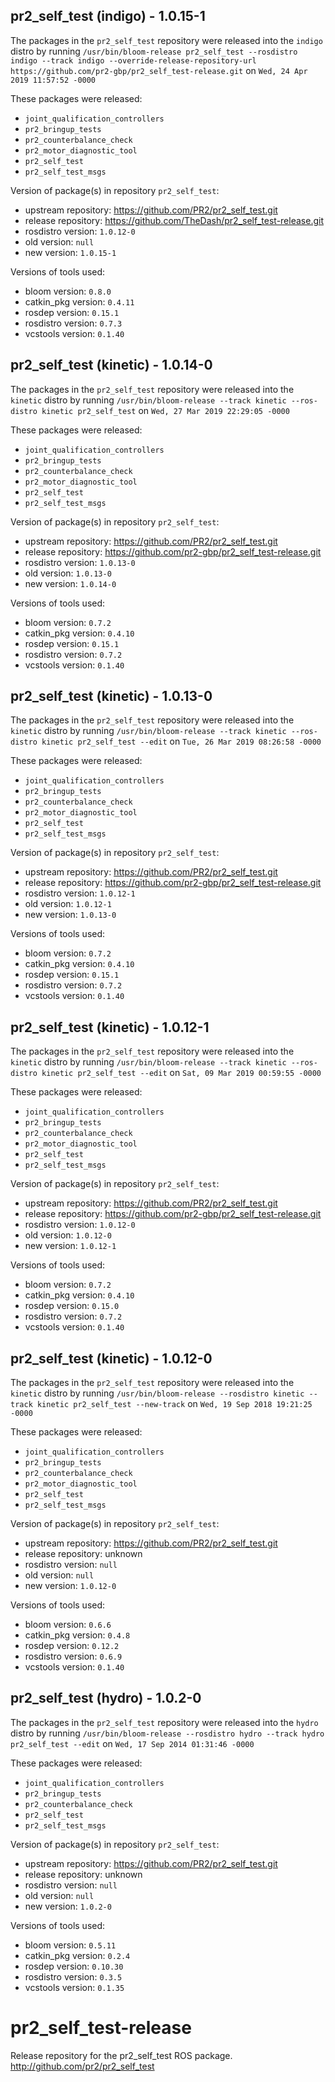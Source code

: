## pr2_self_test (indigo) - 1.0.15-1

The packages in the `pr2_self_test` repository were released into the `indigo` distro by running `/usr/bin/bloom-release pr2_self_test --rosdistro indigo --track indigo --override-release-repository-url https://github.com/pr2-gbp/pr2_self_test-release.git` on `Wed, 24 Apr 2019 11:57:52 -0000`

These packages were released:
- `joint_qualification_controllers`
- `pr2_bringup_tests`
- `pr2_counterbalance_check`
- `pr2_motor_diagnostic_tool`
- `pr2_self_test`
- `pr2_self_test_msgs`

Version of package(s) in repository `pr2_self_test`:

- upstream repository: https://github.com/PR2/pr2_self_test.git
- release repository: https://github.com/TheDash/pr2_self_test-release.git
- rosdistro version: `1.0.12-0`
- old version: `null`
- new version: `1.0.15-1`

Versions of tools used:

- bloom version: `0.8.0`
- catkin_pkg version: `0.4.11`
- rosdep version: `0.15.1`
- rosdistro version: `0.7.3`
- vcstools version: `0.1.40`


## pr2_self_test (kinetic) - 1.0.14-0

The packages in the `pr2_self_test` repository were released into the `kinetic` distro by running `/usr/bin/bloom-release --track kinetic --ros-distro kinetic pr2_self_test` on `Wed, 27 Mar 2019 22:29:05 -0000`

These packages were released:
- `joint_qualification_controllers`
- `pr2_bringup_tests`
- `pr2_counterbalance_check`
- `pr2_motor_diagnostic_tool`
- `pr2_self_test`
- `pr2_self_test_msgs`

Version of package(s) in repository `pr2_self_test`:

- upstream repository: https://github.com/PR2/pr2_self_test.git
- release repository: https://github.com/pr2-gbp/pr2_self_test-release.git
- rosdistro version: `1.0.13-0`
- old version: `1.0.13-0`
- new version: `1.0.14-0`

Versions of tools used:

- bloom version: `0.7.2`
- catkin_pkg version: `0.4.10`
- rosdep version: `0.15.1`
- rosdistro version: `0.7.2`
- vcstools version: `0.1.40`


## pr2_self_test (kinetic) - 1.0.13-0

The packages in the `pr2_self_test` repository were released into the `kinetic` distro by running `/usr/bin/bloom-release --track kinetic --ros-distro kinetic pr2_self_test --edit` on `Tue, 26 Mar 2019 08:26:58 -0000`

These packages were released:
- `joint_qualification_controllers`
- `pr2_bringup_tests`
- `pr2_counterbalance_check`
- `pr2_motor_diagnostic_tool`
- `pr2_self_test`
- `pr2_self_test_msgs`

Version of package(s) in repository `pr2_self_test`:

- upstream repository: https://github.com/PR2/pr2_self_test.git
- release repository: https://github.com/pr2-gbp/pr2_self_test-release.git
- rosdistro version: `1.0.12-1`
- old version: `1.0.12-1`
- new version: `1.0.13-0`

Versions of tools used:

- bloom version: `0.7.2`
- catkin_pkg version: `0.4.10`
- rosdep version: `0.15.1`
- rosdistro version: `0.7.2`
- vcstools version: `0.1.40`


## pr2_self_test (kinetic) - 1.0.12-1

The packages in the `pr2_self_test` repository were released into the `kinetic` distro by running `/usr/bin/bloom-release --track kinetic --ros-distro kinetic pr2_self_test --edit` on `Sat, 09 Mar 2019 00:59:55 -0000`

These packages were released:
- `joint_qualification_controllers`
- `pr2_bringup_tests`
- `pr2_counterbalance_check`
- `pr2_motor_diagnostic_tool`
- `pr2_self_test`
- `pr2_self_test_msgs`

Version of package(s) in repository `pr2_self_test`:

- upstream repository: https://github.com/PR2/pr2_self_test.git
- release repository: https://github.com/pr2-gbp/pr2_self_test-release.git
- rosdistro version: `1.0.12-0`
- old version: `1.0.12-0`
- new version: `1.0.12-1`

Versions of tools used:

- bloom version: `0.7.2`
- catkin_pkg version: `0.4.10`
- rosdep version: `0.15.0`
- rosdistro version: `0.7.2`
- vcstools version: `0.1.40`


## pr2_self_test (kinetic) - 1.0.12-0

The packages in the `pr2_self_test` repository were released into the `kinetic` distro by running `/usr/bin/bloom-release --rosdistro kinetic --track kinetic pr2_self_test --new-track` on `Wed, 19 Sep 2018 19:21:25 -0000`

These packages were released:
- `joint_qualification_controllers`
- `pr2_bringup_tests`
- `pr2_counterbalance_check`
- `pr2_motor_diagnostic_tool`
- `pr2_self_test`
- `pr2_self_test_msgs`

Version of package(s) in repository `pr2_self_test`:

- upstream repository: https://github.com/PR2/pr2_self_test.git
- release repository: unknown
- rosdistro version: `null`
- old version: `null`
- new version: `1.0.12-0`

Versions of tools used:

- bloom version: `0.6.6`
- catkin_pkg version: `0.4.8`
- rosdep version: `0.12.2`
- rosdistro version: `0.6.9`
- vcstools version: `0.1.40`


## pr2_self_test (hydro) - 1.0.2-0

The packages in the `pr2_self_test` repository were released into the `hydro` distro by running `/usr/bin/bloom-release --rosdistro hydro --track hydro pr2_self_test --edit` on `Wed, 17 Sep 2014 01:31:46 -0000`

These packages were released:
- `joint_qualification_controllers`
- `pr2_bringup_tests`
- `pr2_counterbalance_check`
- `pr2_self_test`
- `pr2_self_test_msgs`

Version of package(s) in repository `pr2_self_test`:
- upstream repository: https://github.com/PR2/pr2_self_test.git
- release repository: unknown
- rosdistro version: `null`
- old version: `null`
- new version: `1.0.2-0`

Versions of tools used:
- bloom version: `0.5.11`
- catkin_pkg version: `0.2.4`
- rosdep version: `0.10.30`
- rosdistro version: `0.3.5`
- vcstools version: `0.1.35`


pr2_self_test-release
=====================

Release repository for the pr2_self_test ROS package. http://github.com/pr2/pr2_self_test
